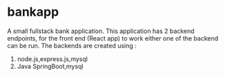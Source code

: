 # bankapp
A small fullstack bank application. This application has 2 backend endpoints, for the front end (React app) to work either one of the backend can be run. The backends are created using :
1. node.js,express.js,mysql 
2. Java SpringBoot,mysql
